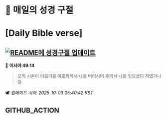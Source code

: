 # 🙏 매일의 성경 구절
# [Daily Bible verse]
## [![README에 성경구절 업데이트](https://github.com/DONGSUKA/first_test/actions/workflows/update-readme-bible.yml/badge.svg)](https://github.com/DONGSUKA/first_test/actions/workflows/update-readme-bible.yml)
<!-- START_BIBLE_VERSE -->
📖 **이사야 49:14**
> 오직 시온이 이르기를 여호와께서 나를 버리시며 주께서 나를 잊으셨다 하였거니와

🕊️ _업데이트 시각: 2025-10-03 05:40:42 KST_
  <!-- END_BIBLE_VERSE -->
## GITHUB_ACTION
